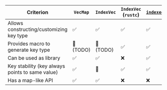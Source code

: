 
| Criterion                                       | `VecMap` | `IndexVec` | `IndexVec` (`rustc`) | [`indexed_vec`][indexed_vec] | [`safe_index`][safe_index] |
| ----------------------------------------------- | -------- | ---------- | -------------------- | ---------------------------- | -------------------------- |
| Allows constructing/customizing key type        | ✅        | ✅          | ✅                    | ✅                            | ❌                          |
| Provides macro to generate key type             | 🎯 (TODO) | 🎯 (TODO)   | ✅                    | ✅                            | ✅                          |
| Can be used as library                          | ✅        | ✅          | ❌                    | ✅                            | ✅                          |
| Key stability (key always points to same value) | ✅        | 🎯          | ✅                    | ✅                            | ❌                          |
| Has a map-like API                              | ✅        | ✅          | ❌                    | ❌                            | ❌                          |

[safe_index]:(https://docs.rs/safe_index/latest/safe_index/)
[indexed_vec]:(https://crates.io/crates/indexed_vec)